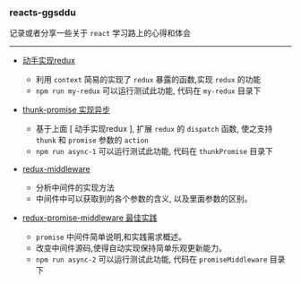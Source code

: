 ### reacts-ggsddu

记录或者分享一些关于 `react` 学习路上的心得和体会

---

- [动手实现redux](https://github.com/Hazyzh/reacts-ggsddu/blob/master/docs/my-redux.MD)

	- 利用 `context` 简易的实现了 `redux` 暴露的函数,实现 `redux` 的功能
	- `npm run my-redux` 可以运行测试此功能, 代码在 `my-redux` 目录下

- [thunk-promise 实现异步](https://github.com/Hazyzh/reacts-ggsddu/blob/master/docs/thunkPriomise.md)

	- 基于上面 [ 动手实现redux ], 扩展 `redux` 的 `dispatch` 函数, 使之支持 `thunk` 和 `promise` 参数的 `action`
	- `npm run async-1` 可以运行测试此功能, 代码在 `thunkPromise` 目录下

- [redux-middleware](https://github.com/Hazyzh/reacts-ggsddu/blob/master/docs/middleWare.md)

	- 分析中间件的实现方法
	- 中间件中可以获取到的各个参数的含义, 以及里面参数的区别。

- [redux-promise-middleware 最佳实践](https://github.com/Hazyzh/reacts-ggsddu/blob/master/docs/practice-promiseMiddleware.md)

	- `promise` 中间件简单说明,和实践需求概述。
	- 改变中间件源码,使得自动实现保持简单乐观更新能力。
	- `npm run async-2` 可以运行测试此功能, 代码在 `promiseMiddleware` 目录下
